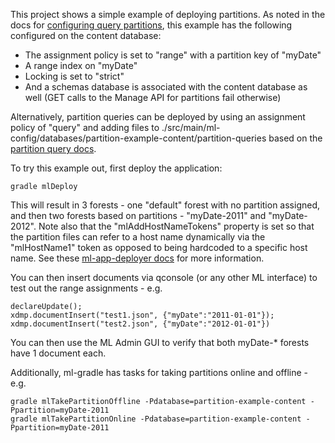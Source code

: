 This project shows a simple example of deploying partitions. As noted in the docs for 
[configuring query partitions](https://docs.marklogic.com/guide/admin/tiered-storage#id_31779), this example has the 
following configured on the content database:

- The assignment policy is set to "range" with a partition key of "myDate"
- A range index on "myDate"
- Locking is set to "strict"
- And a schemas database is associated with the content database as well (GET calls to the Manage API for partitions fail otherwise)

Alternatively, partition queries can be deployed by using an assignment policy of "query" and adding files to 
./src/main/ml-config/databases/partition-example-content/partition-queries based on the 
[partition query docs](http://docs.marklogic.com/REST/POST/manage/v2/databases/[id-or-name]/partition-queries).

To try this example out, first deploy the application:

    gradle mlDeploy

This will result in 3 forests - one "default" forest with no partition assigned, and then two forests based on 
partitions - "myDate-2011" and "myDate-2012". Note also that the "mlAddHostNameTokens" property is set so that the 
partition files can refer to a host name dynamically via the "mlHostName1" token as opposed to being hardcoded to a 
specific host name. See these [ml-app-deployer docs](https://github.com/marklogic/ml-app-deployer/wiki/Scheduled-Tasks#referring-to-host-names-in-scheduled-task-files) for more information. 

You can then insert documents via qconsole (or any other ML interface) to test out the range assignments - e.g.

```
declareUpdate();
xdmp.documentInsert("test1.json", {"myDate":"2011-01-01"});
xdmp.documentInsert("test2.json", {"myDate":"2012-01-01"})
```

You can then use the ML Admin GUI to verify that both myDate-* forests have 1 document each.

Additionally, ml-gradle has tasks for taking partitions online and offline - e.g.

```
gradle mlTakePartitionOffline -Pdatabase=partition-example-content -Ppartition=myDate-2011
gradle mlTakePartitionOnline -Pdatabase=partition-example-content -Ppartition=myDate-2011
```
